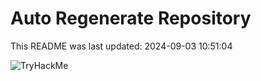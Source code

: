 # Auto Regenerate Repository

This README was last updated: 2024-09-03 10:51:04

 ![TryHackMe](https://tryhackme.com/badge/533634)